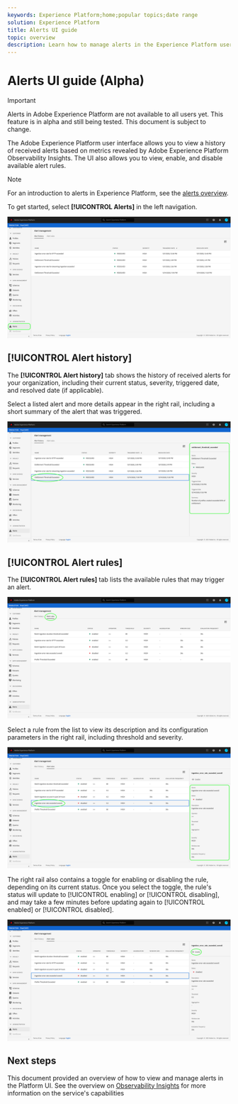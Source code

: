 ```yaml
---
keywords: Experience Platform;home;popular topics;date range
solution: Experience Platform
title: Alerts UI guide
topic: overview
description: Learn how to manage alerts in the Experience Platform user interface.
---
```


# Alerts UI guide (Alpha)

>[!IMPORTANT]
>
>Alerts in Adobe Experience Platform are not available to all users yet. This feature is in alpha and still being tested. This document is subject to change.

The Adobe Experience Platform user interface allows you to view a history of received alerts based on metrics revealed by Adobe Experience Platform Observability Insights. The UI also allows you to view, enable, and disable available alert rules.

>[!NOTE]
>
>For an introduction to alerts in Experience Platform, see the [alerts overview](./overview.md).

To get started, select **[!UICONTROL Alerts]** in the left navigation.

![](../images/alerts/ui-guide/workspace.png)

## [!UICONTROL Alert history]

The **[!UICONTROL Alert history]** tab shows the history of received alerts for your organization, including their current status, severity, triggered date, and resolved date (if applicable).

Select a listed alert and more details appear in the right rail, including a short summary of the alert that was triggered.

![](../images/alerts/ui-guide/history-details.png)

## [!UICONTROL Alert rules]

The **[!UICONTROL Alert rules]** tab lists the available rules that may trigger an alert.

![](../images/alerts/ui-guide/rules.png)

Select a rule from the list to view its description and its configuration parameters in the right rail, including threshold and severity.

![](../images/alerts/ui-guide/rule-details.png)

The right rail also contains a toggle for enabling or disabling the rule, depending on its current status. Once you select the toggle, the rule's status will update to [!UICONTROL enabling] or [!UICONTROL disabling], and may take a few minutes before updating again to [!UICONTROL enabled] or [!UICONTROL disabled].

![](../images/alerts/ui-guide/enable.png)

## Next steps

This document provided an overview of how to view and manage alerts in the Platform UI. See the overview on [Observability Insights](../home.md) for more information on the service's capabilities